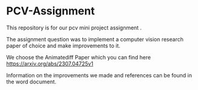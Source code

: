 # PCV-Assignment

This repository is for our pcv mini project assignment .

The assignment question was to implement a computer vision research paper of choice and make improvements to it.

We choose the Animatediff Paper which you can find here https://arxiv.org/abs/2307.04725v1

Information on the improvements we made and references can be found in the word document.
